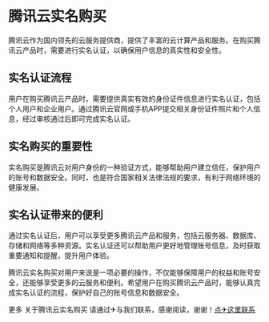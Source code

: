 # 腾讯云实名购买

腾讯云作为国内领先的云服务提供商，提供了丰富的云计算产品和服务。在购买腾讯云产品时，需要进行实名认证，以确保用户信息的真实性和安全性。

## 实名认证流程

用户在购买腾讯云产品时，需要提供真实有效的身份证件信息进行实名认证，包括个人用户和企业用户。通过腾讯云官网或手机APP提交相关身份证件照片和个人信息，经过审核通过后即可完成实名认证。

## 实名购买的重要性

实名购买是腾讯云对用户身份的一种验证方式，能够帮助用户建立信任，保护用户的账号和数据安全。同时，也是符合国家相关法律法规的要求，有利于网络环境的健康发展。

## 实名认证带来的便利

通过实名认证后，用户可以享受更多腾讯云产品和服务，包括云服务器、数据库、存储和网络等多种资源。实名认证还可以帮助用户更好地管理账号信息，及时获取重要通知和提醒，提升用户体验。

腾讯云实名购买对用户来说是一项必要的操作，不仅能够保障用户的权益和账号安全，还能够享受更多的云服务和便利。希望用户在购买腾讯云产品时，能够认真完成实名认证的流程，保护好自己的账号信息和数据安全。

更多 关于腾讯云实名购买 请通过✈与我们联系，感谢阅读，谢谢！[点✈这里联系](https://ss.k02.cc)